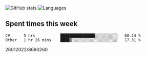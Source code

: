 ![GitHub stats](https://github-readme-stats.vercel.app/api?username=emipa606&theme=github_dark&show_icons=true) 
![Languages](https://github-readme-stats.vercel.app/api/top-langs/?username=emipa606&theme=github_dark&layout=compact)

## Spent times this week
<!--START_SECTION:waka-->

```text
C#      5 hrs           ███████████████░░░░░░░░░░   60.14 %
Other   1 hr 26 mins    ████▒░░░░░░░░░░░░░░░░░░░░   17.31 %
```

<!--END_SECTION:waka-->


26012022/8690260
